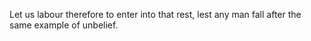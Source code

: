 Let us labour therefore to enter into that rest, lest any man fall after the same example of unbelief.

